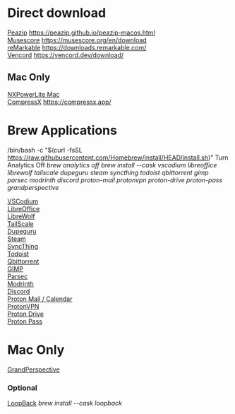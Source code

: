 # Direct download
[Peazip](https://github.com/peazip/PeaZip/releases/download/9.8.0/peazip-9.8.0.DARWIN.x86_64.zip) https://peazip.github.io/peazip-macos.html \
[Musescore](https://muse-cdn.com/Muse_Hub.dmg) https://musescore.org/en/download \
[reMarkable](https://downloads.remarkable.com/latest/macos) https://downloads.remarkable.com/ \
[Vencord](https://github.com/Vencord/Installer/releases/latest/download/VencordInstaller.MacOs.zip) https://vencord.dev/download/

## Mac Only
[NXPowerLite Mac](https://redirect.neuxpower.com/latest/desktop-mac/setup) \
[CompressX](https://compressx.app/latest) https://compressx.app/

# Brew Applications
/bin/bash -c "$(curl -fsSL https://raw.githubusercontent.com/Homebrew/install/HEAD/install.sh)"
Turn Analytics Off
*brew analytics off*
*brew install --cask vscodium libreoffice librewolf tailscale dupeguru steam syncthing todoist qbittorrent gimp parsec modrinth discord proton-mail protonvpn proton-drive proton-pass grandperspective*

[VSCodium](https://github.com/VSCodium/vscodium?tab=readme-ov-file#download-install) \
[LibreOffice](https://www.libreoffice.org/download/download-libreoffice/) \
[LibreWolf](https://librewolf.net/installation/macos/) \
[TailScale](https://tailscale.com/download/mac) \
[Dupeguru](https://dupeguru.voltaicideas.net/) \
[Steam](https://store.steampowered.com/about/) \
[SyncThing](https://syncthing.net/downloads/) \
[Todoist](https://todoist.com/downloads/mac) \
[Qbittorrent](https://www.qbittorrent.org/) \
[GIMP](https://www.gimp.org/downloads/) \
[Parsec](https://parsec.app/downloads) \
[Modrinth](https://modrinth.com/app) \
[Discord](https://discord.com/) \
[Proton Mail / Calendar](https://proton.me/mail/download) \
[ProtonVPN](https://protonvpn.com/download-macos) \
[Proton Drive](https://proton.me/drive/download) \
[Proton Pass](https://proton.me/pass/download) 


# Mac Only
[GrandPerspective](https://grandperspectiv.sourceforge.net/)

### Optional
[LoopBack](https://rogueamoeba.com/loopback/)
*brew install --cask loopback*
